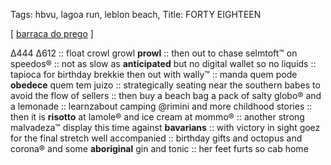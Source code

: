 Tags: hbvu, lagoa run, leblon beach, 
Title: FORTY EIGHTEEN
  
[ [barraca do prego](433ab3d73cf649239224cc20679badb4) ]

Δ444 Δ612 :: float crowl growl **prowl** :: then out to chase selmtoft™ on speedos® :: not as slow as **anticipated** but no digital wallet so no liquids ::  tapioca for birthday brekkie then out with wally™ :: manda quem pode **obedece** quem tem juizo :: strategically seating near the southern babes to avoid the flow of sellers :: then buy a beach bag a pack of salty globo® and a lemonade :: learnzabout camping @rimini and more childhood stories :: then it is **risotto** at lamole® and ice cream at mommo® :: another strong malvadeza™ display this time against **bavarians** :: with victory in sight goez for the final stretch well accompanied :: birthday gifts and octopus and corona® and some **aboriginal** gin and tonic :: her feet furts so cab home  
